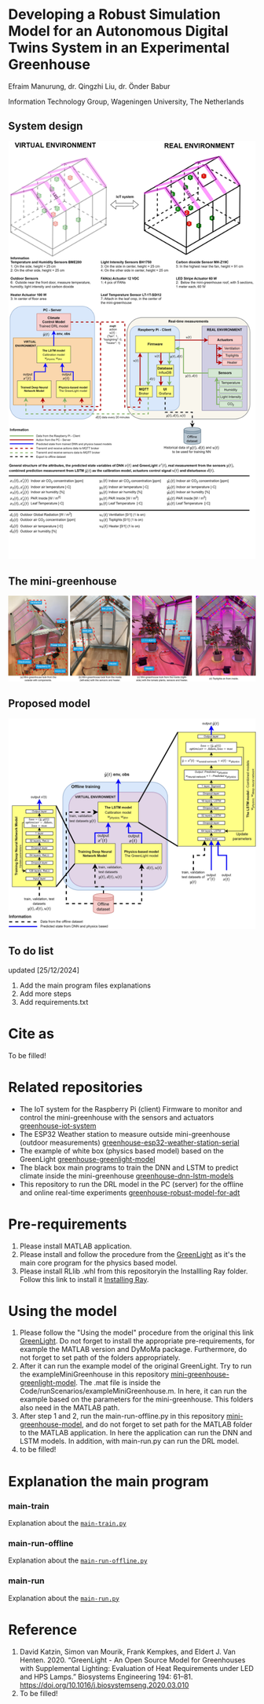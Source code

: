 # Developing a Robust Simulation Model for an Autonomous Digital Twins System in an Experimental Greenhouse
Efraim Manurung, dr. Qingzhi Liu, dr. Önder Babur

Information Technology Group, Wageningen University, The Netherlands

## System design
![system-design](mini-greenhouse-pictures/system-design.jpg)


## The mini-greenhouse
![system-design](mini-greenhouse-pictures/gh-pictures-leaf-sensors-details.jpg)


## Proposed model
![system-design](mini-greenhouse-pictures/training-dl-gl-lstm.jpg)


## To do list
updated [25/12/2024]
1. Add the main program files explanations
2. Add more steps 
3. Add requirements.txt

# Cite as
To be filled! 

# Related repositories
- The IoT system for the Raspberry Pi (client) Firmware to monitor and control the mini-greenhouse with the sensors and actuators [greenhouse-iot-system](https://github.com/EfraimManurung/mini-greenhouse-iot-system)
- The ESP32 Weather station to measure outside mini-greenhouse (outdoor measurements) [greenhouse-esp32-weather-station-serial](https://github.com/EfraimManurung/mini-greenhouse-esp32-weather-station-serial)
- The example of white box (physics based model) based on the GreenLight [greenhouse-greenlight-model](https://github.com/EfraimManurung/mini-greenhouse-greenlight-model)
- The black box main programs to train the DNN and LSTM to predict climate inside the mini-greenhouse [greenhouse-dnn-lstm-models](https://github.com/EfraimManurung/mini-greenhouse-dnn-lstm-models)
- This repository to run the DRL model in the PC (server) for the offline and online real-time experiments [greenhouse-robust-model-for-adt](https://github.com/EfraimManurung/robust-model-for-adt-greenhouse)

# Pre-requirements
1. Please install MATLAB application.
2. Please install and follow the procedure from the [GreenLight](https://github.com/davkat1/GreenLight?tab=readme-ov-file#Using-the-model) as it's the main core program for the physics based model.
3. Please install RLlib .whl from this repositoryin the Installling Ray folder. Follow this link to install it [Installing Ray](https://docs.ray.io/en/latest/ray-overview/installation.html).

# Using the model
1. Please follow the "Using the model" procedure from the original this link [GreenLight](https://github.com/davkat1/GreenLight?tab=readme-ov-file#Using-the-model). Do not forget to install the appropriate pre-requirements, for example the MATLAB version and DyMoMa package. Furthermore, do not forget to set path of the folders appropriately.
2. After it can run the example model of the original GreenLight. Try to run the exampleMiniGreenhouse in this repository [mini-greenhouse-greenlight-model](https://github.com/EfraimManurung/mini-greenhouse-greenlight-model). The .mat file is inside the Code/runScenarios/exampleMiniGreenhouse.m. In here, it can run the example based on the parameters for the mini-greenhouse. This folders also need in the MATLAB path.
3. After step 1 and 2, run the main-run-offline.py in this repository [mini-greenhouse-model](https://github.com/EfraimManurung/mini-greenhouse-model), and do not forget to set path for the MATLAB folder to the MATLAB application. In here the application can run the DNN and LSTM models. In addition, with main-run.py can run the DRL model. 
4. to be filled!

# Explanation the main program
### main-train
Explanation about the [`main-train.py`](https://github.com/EfraimManurung/mini-greenhouse-model/blob/main/main-run.py)


### main-run-offline
Explanation about the [`main-run-offline.py`](https://github.com/EfraimManurung/mini-greenhouse-model/blob/main/main-run-offline.py)


### main-run
Explanation about the [`main-run.py`](https://github.com/EfraimManurung/mini-greenhouse-model/blob/main/main-run.py)

# Reference
1. David Katzin, Simon van Mourik, Frank Kempkes, and Eldert J. Van Henten. 2020. “GreenLight - An Open Source Model for Greenhouses with Supplemental Lighting: Evaluation of Heat Requirements under LED and HPS Lamps.” Biosystems Engineering 194: 61–81. https://doi.org/10.1016/j.biosystemseng.2020.03.010
2. To be filled!
